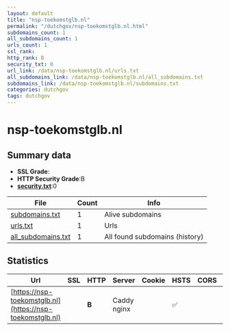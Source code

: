 ```yaml
---
layout: default
title: "nsp-toekomstglb.nl"
permalink: "/dutchgov/nsp-toekomstglb.nl.html"
subdomains_count: 1
all_subdomains_count: 1
urls_count: 1
ssl_rank: 
http_rank: B
security_txt: 0
url_link: /data/nsp-toekomstglb.nl/urls.txt
all_subdomains_link: /data/nsp-toekomstglb.nl/all_subdomains.txt
subdomains_link: /data/nsp-toekomstglb.nl/subdomains.txt
categories: dutchgov
tags: dutchgov
---
```



# nsp-toekomstglb.nl
## Summary data


 - **SSL Grade**:
 - **HTTP Security Grade**:B
 - **[security.txt](https://www.digitaleoverheid.nl/nieuws/standaard-security-txt-nu-verplicht-voor-overheid/)**:0


| File       | Count | Info |
|------------|-------|------|
|[subdomains.txt](/DutchGovScope/data/nsp-toekomstglb.nl/subdomains.txt)|1|Alive subdomains|
|[urls.txt](/DutchGovScope/data/nsp-toekomstglb.nl/urls.txt)|1|Urls|
|[all_subdomains.txt](/DutchGovScope/data/nsp-toekomstglb.nl/all_subdomains.txt)|1|All found subdomains (history)|


## Statistics


| Url | SSL | HTTP | Server | Cookie | HSTS | CORS | CTO | CSP | XFO | XXP | RP |FP| Tech |Title |
|--------|-------|-------|------|------|------|------|------|------|------|------|------|------|------|------|
|[https://nsp-toekomstglb.nl](https://nsp-toekomstglb.nl)| | **B**|Caddy nginx| |:white_check_mark: | | | | | :white_check_mark: | :white_check_mark: | |HSTS HTTP/3 Nginx Readymag|Gemeenschappelij...|

